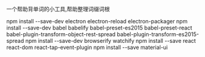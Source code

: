 一个帮助背单词的小工具,帮助整理词缀词根


npm install --save-dev electron electron-reload electron-packager
npm install --save-dev babel babelify babel-preset-es2015 babel-preset-react babel-plugin-transform-object-rest-spread babel-plugin-transform-es2015-spread
npm install --save-dev browserify watchify
npm install --save react react-dom react-tap-event-plugin
npm install --save material-ui

